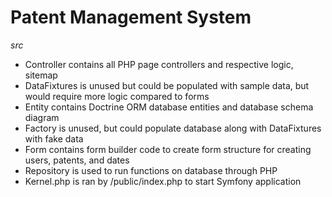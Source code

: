 # Patent Management System
*src*

- Controller contains all PHP page controllers and respective logic, sitemap
- DataFixtures is unused but could be populated with sample data, but would require more logic compared to forms
- Entity contains Doctrine ORM database entities and database schema diagram
- Factory is unused, but could populate database along with DataFixtures with fake data
- Form contains form builder code to create form structure for creating users, patents, and dates
- Repository is used to run functions on database through PHP
- Kernel.php is ran by /public/index.php to start Symfony application